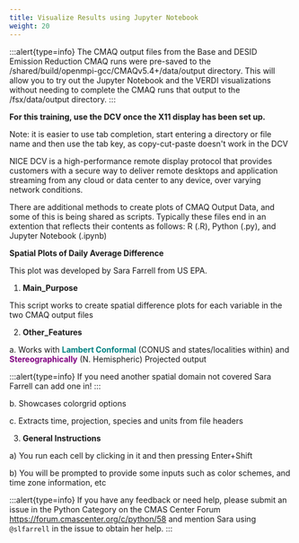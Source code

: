 ```yaml
---
title: Visualize Results using Jupyter Notebook
weight: 20
--- 
```


:::alert{type=info}
   The CMAQ output files from the Base and DESID Emission Reduction CMAQ runs were pre-saved to the /shared/build/openmpi-gcc/CMAQv5.4+/data/output directory.
This will allow you to try out the Jupyter Notebook and the VERDI visualizations without needing to complete the CMAQ runs that output to the /fsx/data/output directory.
:::

**For this training, use the DCV once the X11 display has been set up.**

Note: it is easier to use tab completion, start entering a directory or file name and then use the tab key, as copy-cut-paste doesn't work in the DCV

NICE DCV is a high-performance remote display protocol that provides customers with a secure way to deliver remote desktops and application streaming from any cloud or data center to any device, over varying network conditions.

There are additional methods to create plots of CMAQ Output Data, and some of this is being shared as scripts.
Typically these files end in an extention that reflects their contents as follows:
R (.R), Python (.py), and Jupyter Notebook (.ipynb)

**Spatial Plots of Daily Average Difference**

This plot was developed by Sara Farrell from US EPA.
   
1. **Main_Purpose**

This script works to create spatial difference plots for each variable in the two CMAQ output files
   
2. **Other_Features**

a. Works with <font color="teal">**Lambert Conformal**</font> (CONUS and states/localities within) and <font color="purple">**Stereographically**</font> (N. Hemispheric) Projected output<br>

:::alert{type=info}
   If you need another spatial domain not covered Sara Farrell can add one in!
:::

b.  Showcases colorgrid options

c.  Extracts time, projection, species and units from file headers
 
3. **General Instructions**

a) You run each cell by clicking in it and then pressing Enter+Shift

b) You will be prompted to provide some inputs such as color schemes, and time zone information, etc

:::alert{type=info}
If you have any feedback or need help, please submit an issue in the Python Category on the CMAS Center Forum https://forum.cmascenter.org/c/python/58 and mention Sara using `@slfarrell` in the issue to obtain her help.
:::

